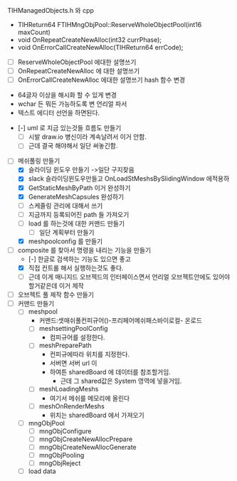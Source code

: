 TIHManagedObjects.h 와 cpp
+ TIHReturn64 FTIHMngObjPool::ReserveWholeObjectPool(int16 maxCount)
+ void OnRepeatCreateNewAlloc(int32 currPhase);
+ void OnErrorCallCreateNewAlloc(TIHReturn64 errCode);
+ [ ] ReserveWholeObjectPool 에대한 설명쓰기
+ [ ] OnRepeatCreateNewAlloc 에 대한 설명쓰기
+ [ ] OnErrorCallCreateNewAlloc 에대한 설명쓰기
hash 함수 변경
+ 64글자 이상을 해시화 할 수 있게 변경
+ wchar 든 뭐든 가능하도록 변
언리얼 파서
+ 텍스트 에디터
선언을 하면된다.

- [-] uml 로 지금 있는것들 흐름도 만들기
	- [ ] 시발 draw.io 병신이라 계속날려서 이거 안함.
	- [ ] 근데 결국 해야해서 일단 써놓긴함.
- [ ] 메쉬풀링 만들기
	- [x] 슬라이딩 윈도우 만들기 ->일단 구지찾음
	- [x] slack 슬라이딩윈도우만들고 OnLoadStMeshsBySlidingWindow 에적용하
	- [x] GetStaticMeshByPath 이거 완성하기
	- [x] GenerateMeshCapsules 완성하기
	- [ ] 스케줄링 관리에 대해서 쓰기
	- [ ] 지금까지 등록되어진 path 들 가져오기
	- [ ] load 를 하는것에 대한 커맨드 만들기
		- [ ] 일단 계획부터 만들기
	- [x] meshpoolconfig 를 만들기
- [ ] composite 를 찾아서 명령을 내리는 기능을 만들기
	- [-] 한글로 검색하는 기능도 있으면 좋고
	- [x] 직접 컨트롤 해서 실행하는것도 좋다.
	- [ ] 근데 이게 매니지드 오브젝드의 인터페이스면서 언리얼 오브젝트안에도 있어야할거같은데 이거 제작
- [ ] 오브젝트 풀 제작 함수 만들기
- [ ] 커맨드 만들기
	- [ ] meshpool
		- 커맨드:셋매쉬풀컨피규어()-프리페어메쉬패스바이로컬- 온로드
		- [ ] meshsettingPoolConfig
			- 컴피규어를 설정한다. 
		- [ ] meshPreparePath
			- 컨피규에따라 위치를 지정한다.
			- 서버면 서버 url 이
			- 하여튼 sharedBoard 에 데이터를 참조할거임.
				- 근데 그 shared값은 System 영역에 넣을거임.
		- [ ] meshLoadingMeshs
			- 여기서 메쉬를 메모리에 올린다 
		- [ ] meshOnRenderMeshs
			- 위치는 sharedBoard 에서 가져오기 
	- [ ] mngObjPool
		- [ ] mngObjConfigure
		- [ ] mngObjCreateNewAllocPrepare
		- [ ] mngObjCreateNewAllocGenerate
		- [ ] mngObjPooling
		- [ ] mngObjReject
	- [ ] load data